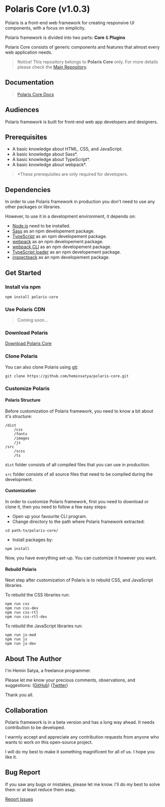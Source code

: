 # Polaris Core (v1.0.3)

Polaris is a front-end web framework for creating responsive UI components, with a focus on simplicity.

Polaris framework is divided into two parts: **Core** & **Plugins**

Polaris Core consists of generic components and features that almost every web application needs.

> Notice! This repository belongs to **Polaris Core** only. For more details please check the [Main Repository](https://github.com/heminsatya/polaris).


## Documentation

> [Polaris Core Docs](https://polarisui.com/page/docs/)


## Audiences

Polaris framework is built for front-end web app developers and designers.


## Prerequisites

* A basic knowledge about HTML, CSS, and JavaScript.
* A basic knowledge about Sass*.
* A basic knowledge about TypeScript*.
* A basic knowledge about webpack*.

> *These prerequisites are only required for developers.


## Dependencies

In order to use Polaris framework in production you don't need to use any other packages or libraries.

However, to use it in a development environment, it depends on:

* [Node.js](https://nodejs.org/en/) need to be installed.
* [Sass](https://www.npmjs.com/package/sass) as an npm developement package.
* [TypeScript](https://www.npmjs.com/package/typescript) as an npm developement package.
* [webpack](https://www.npmjs.com/package/webpack) as an npm developement package.
* [webpack CLI](https://www.npmjs.com/package/webpack-cli) as an npm developement package.
* [TypeScript loader](https://www.npmjs.com/package/ts-loader) as an npm developement package.
* [inspectpack](https://www.npmjs.com/package/inspectpack) as an npm developement package.


## Get Started
### Install via npm

```
npm install polaris-core
```


### Use Polaris CDN

> Coming soon...


### Download Polaris

[Download Polaris Core](https://github.com/heminsatya/polaris-core/releases)


### Clone Polaris

You can also clone Polaris using [git](https://git-scm.com/):

```
git clone https://github.com/heminsatya/polaris-core.git
```


### Customize Polaris

#### Polaris Structure

Before customization of Polaris framework, you need to know a bit about it's structure:

```
/dist
    /css
    /fonts
    /images
    /js
/src
    /scss
    /ts
```

`dist` folder consists of all compiled files that you can use in production.

`src` folder consists of all source files that need to be complied during the development.


#### Customization

In order to customize Polaris framework, first you need to download or clone it, then you need to follow a few easy steps:

* Open up your favourite CLI program.
* Change directory to the path where Polaris framework extracted:
```
cd path-to/polaris-core/
```
* Install packages by:
```
npm install
```
Now, you have everything set-up. You can customize it however you want.


#### Rebuild Polaris

Next step after customization of Polaris is to rebuild CSS, and JavaScript libraries.

To rebuild the CSS libraries run:

```
npm run css
npm run css-dev
npm run css-rtl
npm run css-rtl-dev
```

To rebuild the JavaScript libraries run:

```
npm run js-mod
npm run js
npm run js-dev
```


## About The Author

I'm Hemin Satya, a freelance programmer.

Please let me know your precious comments, observations, and suggestions:
([GitHub](https://github.com/heminsatya))
([Twitter](https://twitter.com/heminsatya))

Thank you all.


## Collaboration

Polaris framework is in a beta version and has a long way ahead. It needs contribution to be developed. 

I warmly accept and appreciate any contribution requests from anyone who wants to work on this open-source project.

I will do my best to make it something magnificent for all of us. I hope you like it.


## Bug Report

If you saw any bugs or mistakes, please let me know. I'll do my best to solve them or at least reduce them asap.

[Report Issues](https://github.com/heminsatya/polaris-core/issues)
